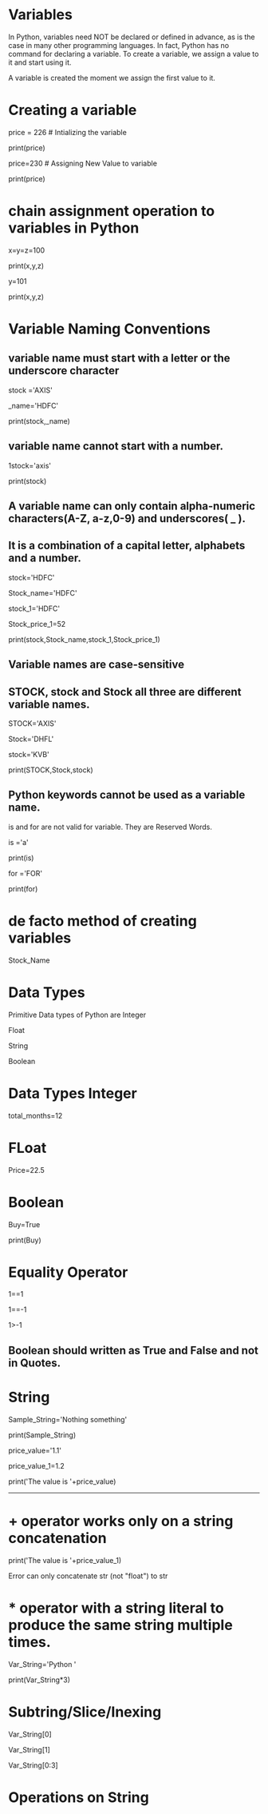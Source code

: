 # Variables
In Python, variables need NOT be declared or defined in advance, as is the case in many other programming languages. In fact, Python has no command for declaring a variable. To create a variable, we assign a value to it and start using it.

A variable is created the moment we assign the first value to it.

# Creating a variable
price = 226      # Intializing the variable

print(price)

price=230          # Assigning New Value to variable

print(price)

# chain assignment operation to variables in Python
x=y=z=100

print(x,y,z)

y=101

print(x,y,z)


# Variable Naming Conventions
## variable name must start with a letter or the underscore character

stock ='AXIS'

_name='HDFC'

print(stock,_name)

##  variable name cannot start with a number.

1stock='axis'

print(stock)

## A variable name can only contain alpha-numeric characters(A-Z, a-z,0-9) and underscores( _ ).
## It is a combination of a capital letter, alphabets and a number.

stock='HDFC'

Stock_name='HDFC'

stock_1='HDFC'

Stock_price_1=52

print(stock,Stock_name,stock_1,Stock_price_1)

## Variable names are case-sensitive
## STOCK, stock and Stock all three are different variable names.
STOCK='AXIS'

Stock='DHFL'

stock='KVB'

print(STOCK,Stock,stock)

## Python keywords cannot be used as a variable name.

is and for are not valid for variable. They are Reserved Words.

is ='a'

print(is)

for ='FOR'

print(for)

# de facto method of creating variables

Stock_Name


# Data Types
Primitive Data types of Python are
Integer

Float

String

Boolean


# Data Types Integer
total_months=12

# FLoat
Price=22.5

# Boolean
Buy=True

print(Buy)

# Equality Operator
1==1

1==-1

1>-1

## Boolean should written as True and False and not in Quotes.


# String

Sample_String='Nothing something'

print(Sample_String)

price_value='1.1'

price_value_1=1.2

print('The value is '+price_value)

-------------------------------------

# + operator works only on a string concatenation
print('The value is '+price_value_1)

Error can only concatenate str (not "float") to str

# * operator with a string literal to produce the same string multiple times.

Var_String='Python '

print(Var_String*3)


# Subtring/Slice/Inexing
Var_String[0]

Var_String[1]

Var_String[0:3]


# Operations on String
